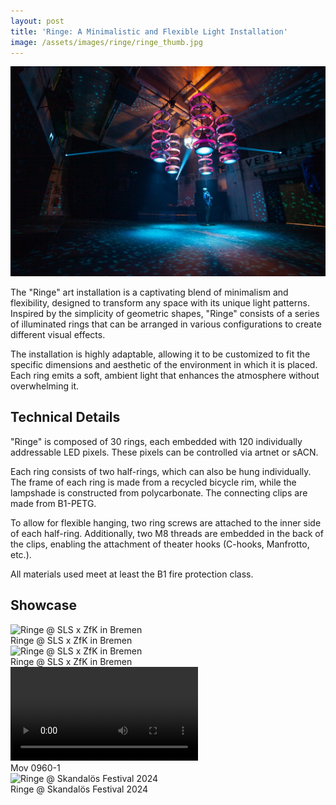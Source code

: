 ```yaml
---
layout: post
title: 'Ringe: A Minimalistic and Flexible Light Installation'
image: /assets/images/ringe/ringe_thumb.jpg
---
```


![Ringe at Spedition Bremen](/assets/images/ringe/topper.jpg)

The "Ringe" art installation is a captivating blend of minimalism and flexibility, designed to transform any space with its unique light patterns. Inspired by the simplicity of geometric shapes, "Ringe" consists of a series of illuminated rings that can be arranged in various configurations to create different visual effects.

The installation is highly adaptable, allowing it to be customized to fit the specific dimensions and aesthetic of the environment in which it is placed. Each ring emits a soft, ambient light that enhances the atmosphere without overwhelming it. 

## Technical Details

"Ringe" is composed of 30 rings, each embedded with 120 individually addressable LED pixels. These pixels can be controlled via artnet or sACN.

Each ring consists of two half-rings, which can also be hung individually. The frame of each ring is made from a recycled bicycle rim, while the lampshade is constructed from polycarbonate. The connecting clips are made from B1-PETG.

To allow for flexible hanging, two ring screws are attached to the inner side of each half-ring. Additionally, two M8 threads are embedded in the back of the clips, enabling the attachment of theater hooks (C-hooks, Manfrotto, etc.).

All materials used meet at least the B1 fire protection class.


## Showcase

<div class="md:w-5/5 mx-auto columns-1 md:columns-1 my-10 gap-0">

  <div class="gallery-item">
    <img src="{{site.baseurl}}/assets/images/ringe/sls_1.jpg" alt="Ringe @ SLS x ZfK in Bremen" class="w-full max-w-screen-sm h-auto shadow-md">
    <div class="overlay">
      <div class="text">Ringe @ SLS x ZfK in Bremen</div>
    </div>
  </div>

  <div class="gallery-item">
    <img src="{{site.baseurl}}/assets/images/ringe/sls_2.jpg" alt="Ringe @ SLS x ZfK in Bremen" class="w-full max-w-screen-sm h-auto shadow-md">
    <div class="overlay">
      <div class="text">Ringe @ SLS x ZfK in Bremen</div>
    </div>
  </div>

  <div class="gallery-item">
    <video controls class="w-full max-w-screen-sm h-auto shadow-md">
      <source src="{{site.baseurl}}/assets/videos/ringe/Mov_0960-1.mp4" type="video/mp4">
      Your browser does not support the video tag.
    </video>
    <div class="overlay">
      <div class="text">Mov 0960-1</div>
    </div>
  </div>

  <div class="gallery-item">
    <img src="{{site.baseurl}}/assets/images/ringe/skanda_1.jpg" alt="Ringe @ Skandalös Festival 2024" class="w-full max-w-screen-sm h-auto shadow-md">
    <div class="overlay">
      <div class="text">Ringe @ Skandalös Festival 2024</div>
    </div>
  </div>
</div>

